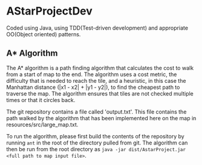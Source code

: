 # AStarProjectDev
Coded using Java, using TDD(Test-driven development) and appropriate OO(Object oriented) patterns.
<h2>A* Algorithm </h2>
The A* algorithm is a path finding algorithm that calculates the cost to walk from a start of map to the end. The algorithm uses a cost metric, the difficulty that is needed to reach the tile, and a heuristic, in this case the Manhattan distance 
(|x1 - x2| + |y1 - y2|), to find the cheapest path to traverse the map. The algorithm ensures that tiles are not checked multiple times or that it circles back.

The git repository contains a file called 'output.txt'. This file contains the path walked by the algorithm that has been implemented here on the map in resources/src/large_map.txt.

To run the algorithm, please first build the contents of the repository by running `ant` in the root of the directory pulled from git. The algorithm can then be run from the root directory as `java -jar dist/AstarProject.jar <full path to map input file>`.